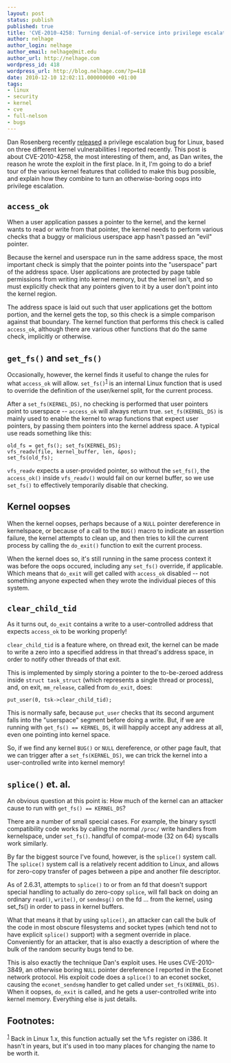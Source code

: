 ```yaml
---
layout: post
status: publish
published: true
title: 'CVE-2010-4258: Turning denial-of-service into privilege escalation'
author: nelhage
author_login: nelhage
author_email: nelhage@mit.edu
author_url: http://nelhage.com
wordpress_id: 418
wordpress_url: http://blog.nelhage.com/?p=418
date: 2010-12-10 12:02:11.000000000 +01:00
tags:
- linux
- security
- kernel
- cve
- full-nelson
- bugs
---
```

Dan Rosenberg recently [released][full-disclosure] a privilege escalation bug
for Linux, based on three different kernel vulnerabilities I reported
recently. This post is about CVE-2010-4258, the most interesting of them, and,
as Dan writes, the reason he wrote the exploit in the first place. In it, I'm
going to do a brief tour of the various kernel features that collided to make
this bug possible, and explain how they combine to turn an otherwise-boring oops
into privilege escalation.

`access_ok`
-----------

When a user application passes a pointer to the kernel, and the kernel
wants to read or write from that pointer, the kernel needs to perform
various checks that a buggy or malicious userspace app hasn't passed
an "evil" pointer.

Because the kernel and userspace run in the same address space, the
most important check is simply that the pointer points into the
"userspace" part of the address space. User applications are protected
by page table permissions from writing into kernel memory, but the
kernel isn't, and so must explicitly check that any pointers given to
it by a user don't point into the kernel region.

The address space is laid out such that user applications get the
bottom portion, and the kernel gets the top, so this check is a simple
comparison against that boundary. The kernel function that performs
this check is called `access_ok`, although there are various other
functions that do the same check, implicitly or otherwise.

`get_fs()` and `set_fs()`
-------------------

Occasionally, however, the kernel finds it useful to change the rules for what
`access_ok` will allow. `set_fs()`<sup><a href="#fn.1" class="footnote" name="fnr.1">1</a></sup> is an internal Linux function that is used to
override the definition of the user/kernel split, for the current process.

After a `set_fs(KERNEL_DS)`, no checking is performed that user pointers
point to userspace -- `access_ok` will always return
true. `set_fs(KERNEL_DS)` is mainly used to enable the kernel to wrap
functions that expect user pointers, by passing them pointers into the
kernel address space. A typical use reads something like this:

    old_fs = get_fs(); set_fs(KERNEL_DS);
    vfs_readv(file, kernel_buffer, len, &pos);
    set_fs(old_fs);

`vfs_readv` expects a user-provided pointer, so without the `set_fs()`, the
`access_ok()` inside `vfs_readv()` would fail on our kernel buffer, so we use
`set_fs()` to effectively temporarily disable that checking.

Kernel oopses
-------------

When the kernel oopses, perhaps because of a `NULL` pointer
dereference in kernelspace, or because of a call to the `BUG()` macro
to indicate an assertion failure, the kernel attempts to clean up, and
then tries to kill the current process by calling the `do_exit()`
function to exit the current process.

When the kernel does so, it's still running in the same process
context it was before the oops occured, including any `set_fs()`
override, if applicable. Which means that `do_exit` will get called
with `access_ok` disabled -- not something anyone expected when they
wrote the individual pieces of this system.


`clear_child_tid`
---------------

As it turns out, `do_exit` contains a write to a user-controlled
address that expects `access_ok` to be working properly!

`clear_child_tid` is a feature where, on thread exit, the kernel can
be made to write a zero into a specified address in that thread's
address space, in order to notify other threads of that exit.

This is implemented by simply storing a pointer to the to-be-zeroed
address inside `struct task_struct` (which represents a single thread
or process), and, on exit, `mm_release`, called from `do_exit`, does:

    put_user(0, tsk->clear_child_tid);

This is normally safe, because `put_user` checks that its second
argument falls into the "userspace" segment before doing a write. But,
if we are running with `get_fs() == KERNEL_DS`, it will happily accept
any address at all, even one pointing into kernel space.

So, if we find any kernel `BUG()` or `NULL` dereference, or other page
fault, that we can trigger after a `set_fs(KERNEL_DS)`, we can trick
the kernel into a user-controlled write into kernel memory!

`splice()` et. al.
------------------

An obvious question at this point is: How much of the kernel can an
attacker cause to run with `get_fs() == KERNEL_DS`?

There are a number of small special cases. For example, the binary
sysctl compatibility code works by calling the normal `/proc/` write
handlers from kernelspace, under `set_fs()`. handful of compat-mode
(32 on 64) syscalls work similarly.

By far the biggest source I've found, however, is the `splice()`
system call. The `splice()` system call is a relatively recent
addition to Linux, and allows for zero-copy transfer of pages between
a pipe and another file descriptor.

As of 2.6.31, attempts to `splice()` to or from an fd that doesn't
support special handling to actually do zero-copy `splice`, will fall
back on doing an ordinary `read()`, `write()`, or `sendmsg()` on the
fd ... from the kernel, using set_fs() in order to pass in kernel
buffers.

What that means it that by using `splice()`, an attacker can call the
bulk of the code in most obscure filesystems and socket types (which
tend not to have explicit `splice()` support) with a segment override
in place. Conveniently for an attacker, that is also exactly a
description of where the bulk of the random security bugs tend to be.

This is also exactly the technique Dan's exploit uses. He uses
CVE-2010-3849, an otherwise boring `NULL` pointer dereference I
reported in the Econet network protocol. His exploit code does a
`splice()` to an econet socket, causing the `econet_sendsmg` handler to
get called under `set_fs(KERNEL_DS)`. When it oopses, `do_exit` is
called, and he gets a user-controlled write into kernel
memory. Everything else is just details.

[full-disclosure]: http://thread.gmane.org/gmane.comp.security.full-disclosure/76457
[patchwork]: https://patchwork.kernel.org/patch/372761/
[lkml]: https://lkml.org/lkml/2010/11/29/585


<div id="footnotes">
<h2 class="footnotes">Footnotes: </h2>
<div id="text-footnotes">
<p class="footnote"><sup><a class="footnum" name="fn.1" href="#fnr.1">1</a></sup> Back in Linux 1.x, this function actually set the <tt>%fs</tt> register on i386. It hasn't in years, but it's used in too many places for changing the name to be worth it.</p>
</p>
</p>
</div>
